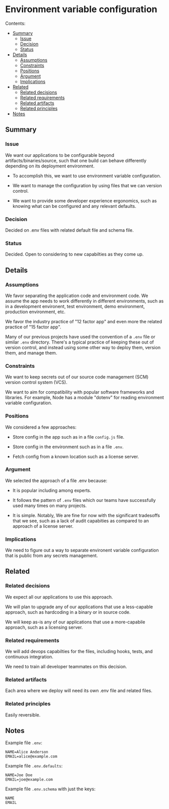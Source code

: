 # Environment variable configuration

Contents:

* [Summary](#summary)
  * [Issue](#issue)
  * [Decision](#decision)
  * [Status](#status)
* [Details](#details)
  * [Assumptions](#assumptions)
  * [Constraints](#constraints)
  * [Positions](#positions)
  * [Argument](#argument)
  * [Implications ](#implications)
* [Related](#related)
  * [Related decisions](#related-decisions)
  * [Related requirements](#related-requirements)
  * [Related artifacts](#related-artifacts)
  * [Related principles](#related-principles)
* [Notes](#notes)


## Summary


### Issue

We want our applications to be configurable beyond artifacts/binaries/source, such that one build can behave differently depending on its deployment environment.

  * To accomplish this, we want to use environment variable configuration.

  * We want to manage the configuration by using files that we can version control.

  * We want to provide some developer experience ergonomics, such as knowing what can be configured and any relevant defaults.


### Decision

Decided on .env files with related default file and schema file.


### Status

Decided. Open to considering to new capabilties as they come up.


## Details


### Assumptions

We favor separating the application code and environment code. We assume the app needs to work differently in different environments, such as in a development environent, test environment, demo environment, production environment, etc.

We favor the industry practice of "12 factor app" and even more the related practice of "15 factor app".

Many of our previous projects have used the convention of a `.env` file or similar `.env` directory. There's a typical practice of keeping these out of version control, and instead using some other way to deploy them, version them, and manage them.


### Constraints

We want to keep secrets out of our source code management (SCM) version control system (VCS).

We want to aim for compatibility with popular software frameworks and libraries. For example, Node has a module "dotenv" for reading environment variable configuration.


### Positions

We considered a few approaches:

  * Store config in the app such as in a file `config.js` file.

  * Store config in the environment such as in a file `.env`.

  * Fetch config from a known location such as a license server.


### Argument

We selected the approach of a file .env because:

  * It is popular including among experts.

  * It follows the pattern of `.env` files which our teams have successfully used many times on many projects.

  * It is simple. Notably,  We are fine for now with the significant tradesoffs that we see, such as a lack of audit capabities as compared to an approach of a license server.


### Implications 

We need to figure out a way to separate environent variable configuration that is public from any secrets management.


## Related


### Related decisions

We expect all our applications to use this approach.

We will plan to upgrade any of our applications that use a less-capable approach, such as hardcoding in a binary or in source code.

We will keep as-is any of our applications that use a more-capabile approach, such as a licensing server.


### Related requirements

We will add devops capabilties for the files, including hooks, tests, and continuous integration.

We need to train all developer teammates on this decision.



### Related artifacts

Each area where we deploy will need its own .env file and related files.


### Related principles

Easily reversible.


## Notes


Example file `.env`:

```env
NAME=Alice Anderson
EMAIL=alice@example.com
```

Example file `.env.defaults`:

```env
NAME=Joe Doe
EMAIL=joe@example.com
```

Example file `.env.schema` with just the keys:

```env
NAME
EMAIL
```

